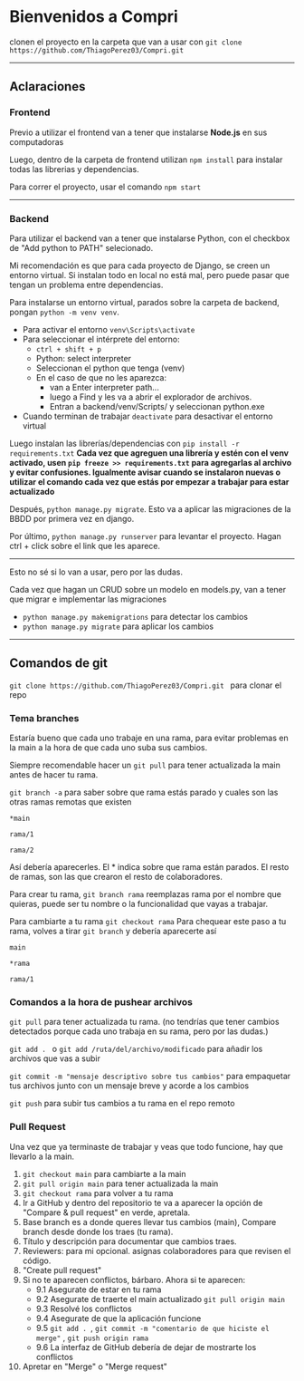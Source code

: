# Bienvenidos a Compri

clonen el proyecto en la carpeta que van a usar con `git clone https://github.com/ThiagoPerez03/Compri.git `

---

## Aclaraciones

### Frontend
Previo a utilizar el frontend van a tener que instalarse **Node.js** en sus computadoras

Luego, dentro de la carpeta de frontend utilizan `npm install` para instalar todas las librerias y dependencias. 

Para correr el proyecto, usar el comando `npm start`

---

### Backend
Para utilizar el backend van a tener que instalarse Python, con el checkbox de "Add python to PATH" selecionado. 

Mi recomendación es que para cada proyecto de Django, se creen un entorno virtual. Si instalan todo en local no está mal, pero puede pasar que tengan un problema entre dependencias. 

Para instalarse un entorno virtual, parados sobre la carpeta de backend, pongan `python -m venv venv`.
- Para activar el entorno `venv\Scripts\activate`
- Para seleccionar el intérprete del entorno:
     - `ctrl + shift + p`
     - Python: select interpreter
     - Seleccionan el python que tenga (venv)
     - En el caso de que no les aparezca:
        - van a Enter interpreter path...
        - luego a Find y les va a abrir el explorador de archivos.
        - Entran a backend/venv/Scripts/ y seleccionan python.exe
- Cuando terminan de trabajar `deactivate` para desactivar el entorno virtual

Luego instalan las librerías/dependencias con `pip install -r requirements.txt`
**Cada vez que agreguen una librería y estén con el venv activado, usen `pip freeze >> requirements.txt` para agregarlas al archivo y evitar confusiones. Igualmente avisar cuando se instalaron nuevas o utilizar el comando cada vez que estás por empezar a trabajar para estar actualizado**

Después, `python manage.py migrate`. Esto va a aplicar las migraciones de la BBDD por primera vez en django. 

Por último, `python manage.py runserver` para levantar el proyecto. Hagan ctrl + click sobre el link que les aparece. 

--- 
Esto no sé si lo van a usar, pero por las dudas.

Cada vez que hagan un CRUD sobre un modelo en models.py, van a tener que migrar e implementar las migraciones
 - `python manage.py makemigrations` para detectar los cambios
  - `python manage.py migrate` para aplicar los cambios 

--- 
## Comandos de git 

`git clone https://github.com/ThiagoPerez03/Compri.git ` para clonar el repo

### Tema branches

Estaría bueno que cada uno trabaje en una rama, para evitar problemas en la main a la hora de que cada uno suba sus cambios.

Siempre recomendable hacer un `git pull` para tener actualizada la main antes de hacer tu rama.

`git branch -a` para saber sobre que rama estás parado y cuales son las otras ramas remotas que existen
    
    *main
    
    rama/1
    
    rama/2
Así debería aparecerles. El * indica sobre que rama están parados. El resto de ramas, son las que crearon el resto de colaboradores.

Para crear tu rama, `git branch rama` reemplazas rama por el nombre que quieras, puede ser tu nombre o la funcionalidad que vayas a trabajar. 

Para cambiarte a tu rama `git checkout rama` 
    Para chequear este paso a tu rama, volves a tirar `git branch` y debería aparecerte así
       
    main
        
    *rama
        
    rama/1

### Comandos a la hora de pushear archivos

`git pull` para tener actualizada tu rama. (no tendrías que tener cambios detectados porque cada uno trabaja en su rama, pero por las dudas.)

`git add . ` o `git add /ruta/del/archivo/modificado` para añadir los archivos que vas a subir 

`git commit -m "mensaje descriptivo sobre tus cambios"` para empaquetar tus archivos junto con un mensaje breve y acorde a los cambios 

`git push` para subir tus cambios a tu rama en el repo remoto

### Pull Request

Una vez que ya terminaste de trabajar y veas que todo funcione, hay que llevarlo a la main. 

1. `git checkout main` para cambiarte a la main
2. `git pull origin main` para tener actualizada la main
3. `git checkout rama` para volver a tu rama
4. Ir a GitHub y dentro del repositorio te va a aparecer la opción de "Compare & pull request" en verde, apretala.
5. Base branch es a donde queres llevar tus cambios (main), Compare branch desde donde los traes (tu rama). 
6. Título y descripción para documentar que cambios traes.
7. Reviewers: para mi opcional. asignas colaboradores para que revisen el código.
8. "Create pull request"
9. Si no te aparecen conflictos, bárbaro. Ahora si te aparecen:
    - 9.1 Asegurate de estar en tu rama
    - 9.2 Asegurate de traerte el main actualizado `git pull origin main`
    - 9.3 Resolvé los conflictos
    - 9.4 Asegurate de que la aplicación funcione
    - 9.5 `git add . `, `git commit -m "comentario de que hiciste el merge"` , `git push origin rama`
    - 9.6 La interfaz de GitHub debería de dejar de mostrarte los conflictos
10. Apretar en "Merge" o "Merge request"

